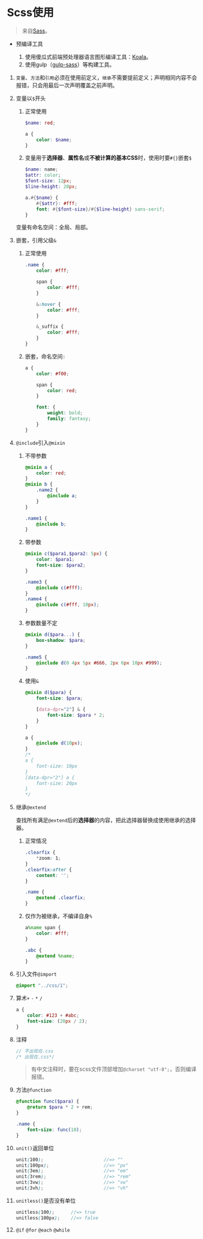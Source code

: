 # Scss使用
>来自[Sass](http://sass-lang.com/documentation/file.SASS_REFERENCE.html#css_extensions)。

- 预编译工具

    1. 使用傻瓜式前端预处理器语言图形编译工具：[Koala](http://koala-app.com/index-zh.html)。
    2. 使用gulp（[gulp-sass](https://github.com/dlmanning/gulp-sass)）等构建工具。

1. `变量`、`方法`和`引用`必须在使用前定义，`继承`不需要提前定义；声明相同内容不会报错，只会用最后一次声明覆盖之前声明。
2. 变量以`$`开头

    1. 正常使用

        ```scss
        $name: red;

        a {
            color: $name;
        }
        ```
    2. 变量用于**选择器**、**属性名**或**不被计算的基本CSS**时，使用时要`#{}`嵌套`$`

        ```scss
        $name: name;
        $attr: color;
        $font-size: 12px;
        $line-height: 20px;

        a.#{$name} {
            #{$attr}: #fff;
            font: #{$font-size}/#{$line-height} sans-serif;
        }
        ```

    变量有命名空间：全局、局部。
3. 嵌套，引用父级`&`

    1. 正常使用

        ```scss
        .name {
            color: #fff;

            span {
                color: #fff;
            }

            &:hover {
                color: #fff;
            }

            &_suffix {
                color: #fff;
            }
        }
        ```
    2. 嵌套，命名空间`:`

        ```scss
        a {
            color: #f00;

            span {
                color: red;
            }

            font: {
                weight: bold;
                family: fantasy;
            }
        }
        ```
4. `@include`引入`@mixin`

    1. 不带参数

        ```scss
        @mixin a {
            color: red;
        }
        @mixin b {
            .name2 {
                @include a;
            }
        }

        .name1 {
            @include b;
        }
        ```
    2. 带参数

        ```scss
        @mixin c($para1,$para2: 5px) {
            color: $para1;
            font-size: $para2;
        }

        .name3 {
            @include c(#fff);
        }
        .name4 {
            @include c(#fff, 10px);
        }
        ```
    3. 参数数量不定

        ```scss
        @mixin d($para...) {
            box-shadow: $para;
        }

        .name5 {
            @include d(0 4px 5px #666, 2px 6px 10px #999);
        }
        ```
    4. 使用`&`

        ```scss
        @mixin d($para) {
            font-size: $para;

            [data-dpr="2"] & {
                font-size: $para * 2;
            }
        }

        a {
            @include d(10px);
        }
        /*
        a {
            font-size: 10px
        }
        [data-dpr="2"] a {
            font-size: 20px
        }
        */
        ```
5. 继承`@extend`

    查找所有满足`@extend`后的**选择器**的内容，把此选择器替换成使用继承的选择器。

    1. 正常情况

        ```scss
        .clearfix {
            *zoom: 1;
        }
        .clearfix:after {
            content: '';
        }

        .name {
            @extend .clearfix;
        }
        ```
    2. 仅作为被继承，不编译自身`%`

        ```scss
        a%name span {
            color: #fff;
        }

        .abc {
            @extend %name;
        }
        ```
6. 引入文件`@import`

    ```scss
    @import "../css/1";
    ```
7. 算术`+` `-` `*` `/`

    ```scss
    a {
        color: #123 + #abc;
        font-size: (20px / 2);
    }
    ```
8. 注释

    ```scss
    // 不出现在.css
    /* 出现在.css*/
    ```
    >有中文注释时，要在scss文件顶部增加`@charset "utf-8";`，否则编译报错。
9. 方法`@function`

    ```scss
    @function func($para) {
        @return $para * 2 + rem;
    }

    .name {
        font-size: func(10);
    }
    ```
10. `unit()`返回单位

    ```scss
    unit(100);                      //=> ""
    unit(100px);                    //=> "px"
    unit(3em);                      //=> "em"
    unit(3rem);                     //=> "rem"
    unit(3vw);                      //=> "vw"
    unit(3vh);                      //=> "vh"
    ```
11. `unitless()`是否没有单位

    ```scss
    unitless(100);      //=> true
    unitless(100px);    //=> false
    ```
12. `@if` `@for` `@each` `@while`